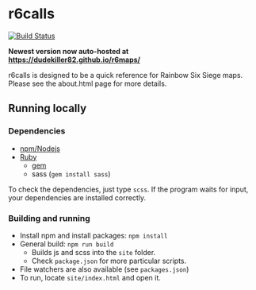 # r6calls
[![Build Status](https://travis-ci.com/purechaose/r6maps.svg?branch=master)](https://travis-ci.com/purechaose/r6maps)

**Newest version now auto-hosted at https://dudekiller82.github.io/r6maps/**

r6calls is designed to be a quick reference for Rainbow Six Siege maps.  Please see the about.html page for more details.

## Running locally

### Dependencies
- [npm/Nodejs](https://www.npmjs.com/get-npm)
- [Ruby](https://www.ruby-lang.org/en/)
    + [gem](https://rubygems.org/pages/download)
    + sass (`gem install sass`)

To check the dependencies, just type `scss`. If the program waits for input, your dependencies are installed correctly.

### Building and running
- Install npm and install packages: `npm install`
- General build: `npm run build`
    + Builds js and scss into the `site` folder.
    + Check `package.json` for more particular scripts.
- File watchers are also available (see `packages.json`)
- To run, locate `site/index.html` and open it.

